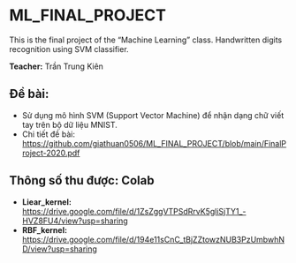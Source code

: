# ML_FINAL_PROJECT
  This is the final project of the “Machine Learning” class.  Handwritten digits recognition using SVM classifier.
  
  **Teacher:** Trần Trung Kiên

## Đề bài: 
- Sử dụng mô hình SVM (Support Vector Machine) để nhận dạng chữ viết tay trên bộ dữ liệu MNIST.
- Chi tiết đề bài: https://github.com/giathuan0506/ML_FINAL_PROJECT/blob/main/FinalProject-2020.pdf

## Thông số thu được: Colab
- **Liear_kernel:** https://drive.google.com/file/d/1ZsZggVTPSdRrvK5gliSjTY1_-HVZ8FU4/view?usp=sharing
- **RBF_kernel:** https://drive.google.com/file/d/194e11sCnC_tBjZZtowzNUB3PzUmbwhND/view?usp=sharing
